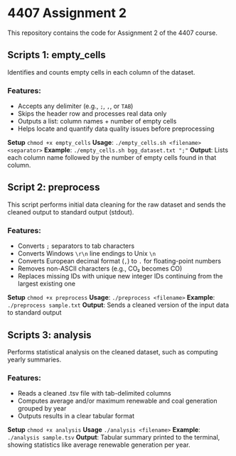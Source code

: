 # 4407 Assignment 2

This repository contains the code for Assignment 2 of the 4407 course.

## Scripts 1: empty_cells

Identifies and counts empty cells in each column of the dataset.

### Features:
- Accepts any delimiter (e.g., `;`, `,`, or `TAB`)  
- Skips the header row and processes real data only  
- Outputs a list: column names + number of empty cells  
- Helps locate and quantify data quality issues before preprocessing

**Setup**
`chmod +x empty_cells`
**Usage**:
`./empty_cells.sh <filename> <separator>`
**Example**:
`./empty_cells.sh bgg_dataset.txt ";"`
**Output**:
Lists each column name followed by the number of empty cells found in that column.

## Script 2: preprocess

This script performs initial data cleaning for the raw dataset and sends the cleaned output to standard output (stdout).

### Features:
- Converts `;` separators to tab characters
- Converts Windows `\r\n` line endings to Unix `\n`
- Converts European decimal format (`,`) to `.` for floating-point numbers
- Removes non-ASCII characters (e.g., CO₂ becomes CO)
- Replaces missing IDs with unique new integer IDs continuing from the largest existing one

**Setup**
`chmod +x preprocess`
**Usage**:
`./preprocess <filename>`
**Example**:
`./preprocess sample.txt`
**Output**:
Sends a cleaned version of the input data to standard output

## Scripts 3: analysis
Performs statistical analysis on the cleaned dataset, such as computing yearly summaries.

### Features:
- Reads a cleaned .tsv file with tab-delimited columns
- Computes average and/or maximum renewable and coal generation grouped by year
- Outputs results in a clear tabular format

**Setup**
`chmod +x analysis`
**Usage**
`./analysis <filename>`
**Example**:
`./analysis sample.tsv`
**Output**:
Tabular summary printed to the terminal, showing statistics like average renewable generation per year.